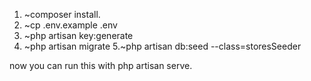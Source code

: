 1. ~composer install.
2. ~cp .env.example .env
3. ~php artisan key:generate
4. ~php artisan migrate
5.~php artisan db:seed --class=storesSeeder

now you can run this with php artisan serve.